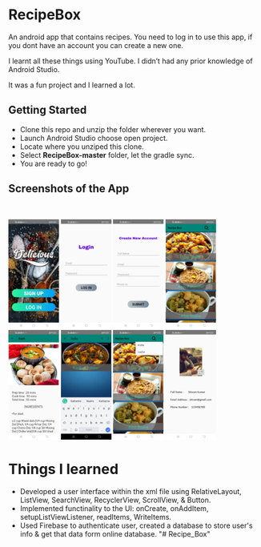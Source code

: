 # RecipeBox

An android app that contains recipes.
You need to log in to use this app, if you dont have an account you can create a new one.

I learnt all these things using YouTube. I didn’t had any prior knowledge of Android Studio.

It was a fun project and I learned a lot.

## Getting Started
- Clone this repo and unzip the folder wherever you want.
- Launch Android Studio choose open project.
- Locate where you unziped this clone.
- Select **RecipeBox-master** folder, let the gradle sync.
- You are ready to go!

## Screenshots of the App

 <br/>
 <p>
 <img src="Screenshots/1.jpeg" width="20%">
 <img src="Screenshots/2.jpeg" width="20%">
 <img src="Screenshots/3.jpeg" width="20%"> 
 <img src="Screenshots/4.jpeg" width="20%">
 <img src="Screenshots/5.jpeg" width="20%">
 <img src="Screenshots/6.jpeg" width="20%">
 <img src="Screenshots/7.jpeg" width="20%">
 <img src="Screenshots/9.jpeg" width="20%">
 </p>

# Things I learned

- Developed a user interface within the xml file using RelativeLayout, ListView, SearchView, RecyclerView, ScrollView, & Button.
- Implemented functinality to the UI: onCreate, onAddItem, setupListViewListener, readItems, WriteItems.
- Used Firebase to authenticate user, created a database to store user's info & get that data form online database.
"# Recipe_Box" 
